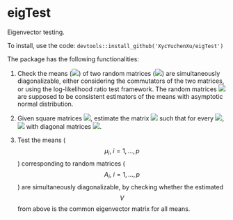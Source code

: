 # eigTest
Eigenvector testing.

To install, use the code:
`devtools::install_github('XycYuchenXu/eigTest')`

The package has the following functionalities:

1. Check the means (<img src="https://render.githubusercontent.com/render/math?math=\mu_1, \mu_2">) of two random matrices (<img src="https://render.githubusercontent.com/render/math?math=A_1, A_2">) are simultaneously diagonalizable, either considering the commutators of the two matrices, or using the log-likelihood ratio test framework. The random matrices <img src="https://render.githubusercontent.com/render/math?math=A_1, A_2"> are supposed to be consistent estimators of the means with asymptotic normal distribution.

2. Given square matrices <img src="https://render.githubusercontent.com/render/math?math=A_1, \dots, A_p">, estimate the matrix <img src="https://render.githubusercontent.com/render/math?math=V"> such that for every <img src="https://render.githubusercontent.com/render/math?math=V">, <img src="https://render.githubusercontent.com/render/math?math=V^{-1} A_i V = D_i"> with diagonal matrices <img src="https://render.githubusercontent.com/render/math?math=D_i">.

2. Test the means ($$\mu_i, ~ i = 1, \dots, p$$) corresponding to random matrices ($$A_i, ~ i = 1, \dots, p$$) are simultaneously diagonalizable, by checking whether the estimated $$V$$ from above is the common eigenvector matrix for all means.
